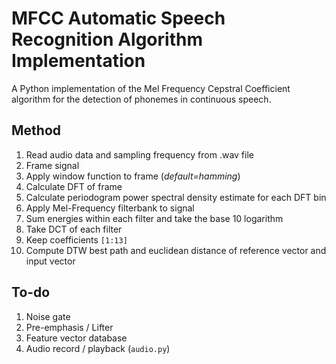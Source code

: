 # MFCC Automatic Speech Recognition Algorithm Implementation

A Python implementation of the Mel Frequency Cepstral Coefficient algorithm for the detection of phonemes in continuous speech.

## Method

1.  Read audio data and sampling frequency from .wav file
2.  Frame signal
3.  Apply window function to frame (*default=hamming*)
4.  Calculate DFT of frame
5.  Calculate periodogram power spectral density estimate for each DFT bin
6.  Apply Mel-Frequency filterbank to signal
7.  Sum energies within each filter and take the base 10 logarithm
8.  Take DCT of each filter
9.  Keep coefficients `[1:13]`
10. Compute DTW best path and euclidean distance of reference vector and input vector

## To-do

1. Noise gate
2. Pre-emphasis / Lifter
3. Feature vector database
4. Audio record / playback (`audio.py`)
